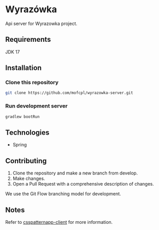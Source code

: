 # Wyrazówka

Api server for Wyrazowka project.

## Requirements

JDK 17

## Installation

### Clone this repository
```bash
git clone https://github.com/mofcpl/wyrazowka-server.git
```

### Run development server
```bash
gradlew bootRun
```

## Technologies

* Spring

## Contributing

1. Clone the repository and make a new branch from develop.
2. Make changes.
3. Open a Pull Request with a comprehensive description of changes.

We use the Git Flow branching model for development.

## Notes

Refer to [csspatternapp-client](https://github.com/mofcpl/wyrazowka-client) for more information.

